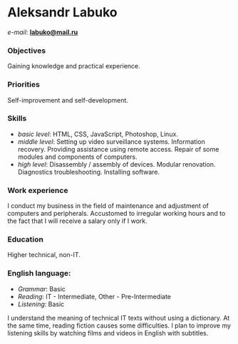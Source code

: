 # Aleksandr Labuko

*e-mail*: **labuko@mail.ru**   

### Objectives
Gaining knowledge and practical experience.
### Priorities
Self-improvement and self-development.

### Skills
* *basic level*: HTML, CSS, JavaScript, Photoshop, Linux.
* *middle level*: Setting up video surveillance systems. Information recovery. Providing assistance using remote access. Repair of some modules and components of computers.
* *high level*: Disassembly / assembly of devices. Modular renovation. Diagnostics troubleshooting. Installing software. 

### Work experience
I conduct my business in the field of maintenance and adjustment of computers and peripherals. Accustomed to irregular working hours and to the fact that I will receive a salary only if I work. 

### Education
Higher technical, non-IT.

### English language:
* *Grammar*: Basic
* *Reading*: IT - Intermediate, Other - Pre-Intermediate
* *Listening*: Basic

I understand the meaning of technical IT texts without using a dictionary. At the same time, reading fiction causes some difficulties. I plan to improve my listening skills by watching films and videos in English with subtitles.
